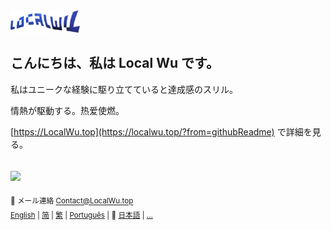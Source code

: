 <p align="left" style="display:inline;">
  <a href="https://localwu.top/?from=githubReadme"><img height="36px" src="../brand/localwu-wordmark.png" /></a>
</p>

## こんにちは、私は Local Wu です。

私はユニークな経験に駆り立てていると達成感のスリル。

情熱が駆動する。热爱使燃。

[https://LocalWu.top](https://localwu.top/?from=githubReadme) で詳細を見る。

## <img height="14px" src="https://github.com/user-attachments/assets/a16c3b61-6f41-4ba2-98d1-c117c7c07fb5" />

<p align="right" style="display:inline;">
<sup>
  📧 メール連絡 <a href="mailto:Contact@LocalWu.top"><span>Contact@LocalWu.top</span></a>
</sup>
</p>
<br>
<p align="right" style="display:inline;">
<sup>
  <a href="https://github.com/localwu/localwu/blob/main/README.md"><span>English</span></a>&nbsp;|
  <a href="https://github.com/localwu/localwu/blob/main/multilingual-version/README_SC.md"><span>简</span></a>&nbsp;|
  <a href="https://github.com/localwu/localwu/blob/main/multilingual-version/README_TC.md"><span>繁</span></a>&nbsp;|
  <a href="https://github.com/localwu/localwu/blob/main/multilingual-version/README_Pt.md"><span>Português</span></a>&nbsp;|
  📍 <a href="https://github.com/localwu/localwu/blob/main/multilingual-version/README_Jp.md"><span>日本語</span></a>&nbsp;|
  <a href="https://github.com/localwu/localwu/blob/main/multilingual-version/README_More.md"><span>...</span></a>
</sup>
</p>
